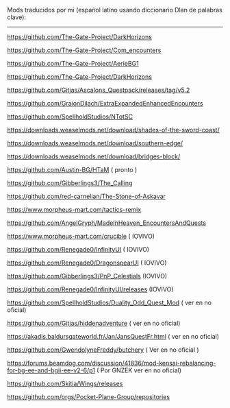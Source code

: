 Mods traducidos por mi (español latino usando diccionario Dlan de palabras clave):

-------------------------------------------------------------------------------------------------------------------------

https://github.com/The-Gate-Project/DarkHorizons

https://github.com/The-Gate-Project/Com_encounters

https://github.com/The-Gate-Project/AerieBG1

https://github.com/The-Gate-Project/DarkHorizons

https://github.com/Gitjas/Ascalons_Questpack/releases/tag/v5.2

https://github.com/GraionDilach/ExtraExpandedEnhancedEncounters

https://github.com/SpellholdStudios/NTotSC

https://downloads.weaselmods.net/download/shades-of-the-sword-coast/

https://downloads.weaselmods.net/download/southern-edge/

https://downloads.weaselmods.net/download/bridges-block/

https://github.com/Austin-BG/HTaM       ( pronto )

https://github.com/Gibberlings3/The_Calling

https://github.com/red-carnelian/The-Stone-of-Askavar

https://www.morpheus-mart.com/tactics-remix

https://github.com/AngelGryph/MadeInHeaven_EncountersAndQuests

https://www.morpheus-mart.com/crucible  ( IOVIVO)

https://github.com/Renegade0/InfinityUI  ( IOVIVO)

https://github.com/Renegade0/DragonspearUI ( IOVIVO)

https://github.com/Gibberlings3/PnP_Celestials (IOVIVO)

https://github.com/Renegade0/InfinityUI/releases (IOVIVO)

https://github.com/SpellholdStudios/Duality_Odd_Quest_Mod ( ver en no oficial)

https://github.com/Gitjas/hiddenadventure ( ver en no oficial)

https://akadis.baldursgateworld.fr/Jan/JansQuestFr.html ( ver en no oficial)

https://github.com/GwendolyneFreddy/butchery ( Ver en no oficial )

https://forums.beamdog.com/discussion/41836/mod-kensai-rebalancing-for-bg-ee-and-bgii-ee-v2-6/p1 ( Por GNZEK ver en no oficial)

https://github.com/Skitia/Wings/releases 



























https://github.com/orgs/Pocket-Plane-Group/repositories
